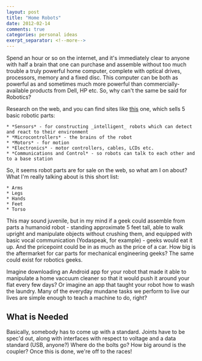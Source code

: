 ```yaml
---
layout: post
title: "Home Robots"
date: 2012-02-14 
comments: true
categories: personal ideas
exerpt_separator: <!--more-->
---
```


Spend an hour or so on the internet, and it's immediately clear to anyone with half a brain that one can purchase and assemble without too much trouble a truly powerful home computer, complete with optical drives, processors, memory and a fixed disc.  This computer can be both as powerful as and sometimes much more powerful than commercially-available products from Dell, HP etc.  So, why can't the same be said for Robotics?
<!-- more -->

Research on the web, and you can find sites like [this][robot-parts] one, which sells 5 basic robotic parts:

    * *Sensors* - for constructing _intelligent_ robots which can detect and react to their environment
    * *Microcontrollers* - the brains of the robot
    * *Motors* - for motion
    * *Electronics* - motor controllers, cables, LCDs etc.
    * *Communications and Control* - so robots can talk to each other and to a base station

So, it seems robot parts are for sale on the web, so what am I on about?  What I'm really talking about is this short list:

    * Arms
    * Legs
    * Hands
    * Feet
    * Torso

This may sound juvenile, but in my mind if a geek could assemble from parts a humanoid robot - standing approximate 5 feet tall, able to walk upright and manipulate objects without crushing them, and equipped with basic vocal communication (Yodaspeak, for example) - geeks would eat it up.  And the pricepoint could be in as much as the price of a car.  How big is the aftermarket for car parts for mechanical engineering geeks?  The same could exist for robotics geeks.

Imagine downloading an Android app for your robot that made it able to manipulate a home vaccuum cleaner so that it would push it around your flat every few days?  Or imagine an app that taught your robot how to wash the laundry.  Many of the everyday mundane tasks we perform to live our lives are simple enough to teach a machine to do, right?

## What is Needed

Basically, somebody has to come up with a standard.  Joints have to be spec'd out, along with interfaces with respect to voltage and a data standard (USB, anyone?)  Where do the bolts go?  How big around is the coupler?  Once this is done, we're off to the races!

[robot-parts]: http://www.robotshop.com